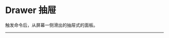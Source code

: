 # Drawer 抽屉

触发命令后，从屏幕一侧滑出的抽屉式的面板。

---

<script setup>
import DrawerBasicUse from "./component/drawer-basic-use.md"
import DrawerPlacement from "./component/drawer-placement.md"
import DrawerCustom from "./component/drawer-custom.md"
import DrawerNest from "./component/drawer-nest.md"
import DrawerPopupContainer from "./component/drawer-popup-container.md"
import DrawerFn from "./component/drawer-fn.md"
import DrawerApi from "./component/drawer-api.md"
import DrawerMethodApi from "./component/drawer-method-api.md"
</script>

<drawer-basic-use />
<drawer-placement />
<drawer-custom />
<drawer-nest />
<drawer-popup-container />
<drawer-fn />
<drawer-api />
<drawer-method-api />
